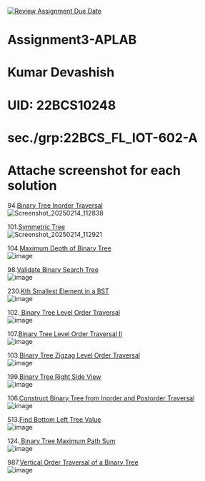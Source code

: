 [![Review Assignment Due Date](https://classroom.github.com/assets/deadline-readme-button-22041afd0340ce965d47ae6ef1cefeee28c7c493a6346c4f15d667ab976d596c.svg)](https://classroom.github.com/a/ZlGRlK29)
# Assignment3-APLAB
# Kumar Devashish
# UID: 22BCS10248
# sec./grp:22BCS_FL_IOT-602-A
# Attache screenshot for each solution
94.[Binary Tree Inorder Traversal](https://leetcode.com/problems/binary-tree-inorder-traversal/)<br>
![Screenshot_20250214_112838](https://github.com/user-attachments/assets/cf111bb6-265e-4d58-a986-a95e42346acb)

101.[Symmetric Tree](http://leetcode.com/problems/symmetric-tree/description/)<br>
![Screenshot_20250214_112921](https://github.com/user-attachments/assets/28c97156-e4d3-4a6c-bcc3-b3be44c3e6de)

104.[Maximum Depth of Binary Tree](https://leetcode.com/problems/maximum-depth-of-binary-tree/description/)<br>
![image](https://github.com/user-attachments/assets/f22eff24-f1b3-4768-b845-0185221dc4fc)

98.[Validate Binary Search Tree](https://leetcode.com/problems/validate-binary-search-tree/description/)<br>
![image](https://github.com/user-attachments/assets/51421773-6e58-4b21-b8db-3895d2a8776f)

230.[Kth Smallest Element in a BST](https://leetcode.com/problems/kth-smallest-element-in-a-bst/description/)<br>
![image](https://github.com/user-attachments/assets/d942c072-7690-4889-8ca7-435abb83f66b)

102.[ Binary Tree Level Order Traversal](https://leetcode.com/problems/binary-tree-level-order-traversal/description/)<br>
![image](https://github.com/user-attachments/assets/1899a311-e714-4a8a-80f3-71d03b8eb4f0)

107.[Binary Tree Level Order Traversal II](https://leetcode.com/problems/binary-tree-level-order-traversal-ii/description/)<br>
![image](https://github.com/user-attachments/assets/bdf66ee3-9755-441b-8162-ea4ed48d93cf)

103.[Binary Tree Zigzag Level Order Traversal](https://leetcode.com/problems/binary-tree-zigzag-level-order-traversal/description/)<br>
![image](https://github.com/user-attachments/assets/ec37bce3-9dcb-4e32-8e81-97a43489321e)

199.[Binary Tree Right Side View](https://leetcode.com/problems/binary-tree-right-side-view/description/)<br>
![image](https://github.com/user-attachments/assets/7213b3f3-2f9e-4277-9f9d-684152987add)

106.[Construct Binary Tree from Inorder and Postorder Traversal](https://leetcode.com/problems/construct-binary-tree-from-inorder-and-postorder-traversal/description/)<br>
![image](https://github.com/user-attachments/assets/3d55ed67-77e0-4dca-b92a-03bfd69340bf)

513.[Find Bottom Left Tree Value](https://leetcode.com/problems/find-bottom-left-tree-value/description/)<br>
![image](https://github.com/user-attachments/assets/257c8603-1f57-4d37-bf8d-95dde442a871)

124.[ Binary Tree Maximum Path Sum](https://leetcode.com/problems/binary-tree-maximum-path-sum/description/)<br>
![image](https://github.com/user-attachments/assets/20b1494f-567b-4586-b691-54122fc6cd98)

987.[Vertical Order Traversal of a Binary Tree](https://leetcode.com/problems/vertical-order-traversal-of-a-binary-tree/description/)<br>
![image](https://github.com/user-attachments/assets/d205c71c-e780-4272-88cf-05636188bb7d)

